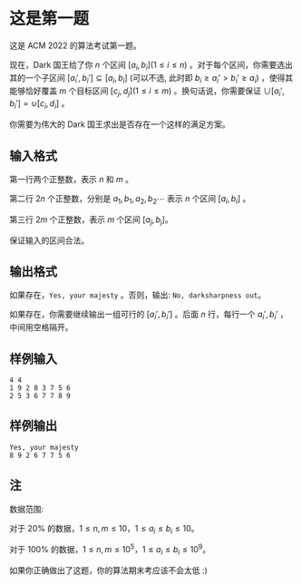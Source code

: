 # 这是第一题

这是 ACM 2022 的算法考试第一题。

现在，Dark 国王给了你 $n$ 个区间 $[a_i,b_i] (1 \le i \le n)$ 。对于每个区间，你需要选出其的一个子区间 $[a_i', b_i'] \subseteq [a_i, b_i]$  (可以不选, 此时即 $b_i \ge a_i' \gt b_i' \ge a_i$) ，使得其能够恰好覆盖 $m$ 个目标区间 $[c_j, d_j] (1 \le i \le m)$ 。换句话说，你需要保证  $\cup[a_i', b_i'] = \cup[c_i , d_i]$ 。

你需要为伟大的 Dark 国王求出是否存在一个这样的满足方案。

## 输入格式

第一行两个正整数，表示 $n$ 和 $m$ 。

第二行 $2n$ 个正整数，分别是 $a_1, b_1, a_2, b_2 \cdots$ 表示 $n$ 个区间 $[a_i, b_i]$ 。

第三行 $2m$ 个正整数，表示 $m$ 个区间 $[a_j, b_j]$​ 。

保证输入的区间合法。

## 输出格式

如果存在，`Yes, your majesty` 。否则，输出: `No, darksharpness out`。

如果存在，你需要继续输出一组可行的 $[a_i', b_i']$ 。后面 $n$ 行，每行一个 $a_i', b_i'$ ，中间用空格隔开。

## 样例输入

```plaintext
4 4
1 9 2 8 3 7 5 6
2 5 3 6 7 7 8 9
```

## 样例输出

```plaintext
Yes, your majesty
8 9 2 6 7 7 5 6
```

## 注

数据范围:

对于 $20\%$ 的数据，$1 \le n, m \le 10$，$1 \le a_i \le b_i \le 10$。

对于 $100\%$ 的数据，$1 \le n, m \le 10^5$，$1 \le a_i \le b_i \le 10^9$。

如果你正确做出了这题，你的算法期末考应该不会太低 :)
